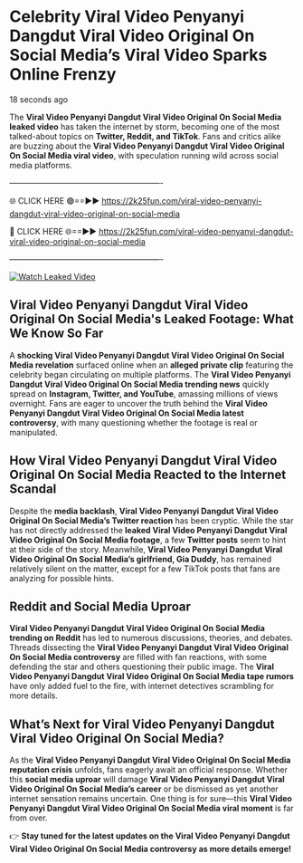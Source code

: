 # Celebrity Viral Video Penyanyi Dangdut Viral Video Original On Social Media’s Viral Video Sparks Online Frenzy

18 seconds ago

The **Viral Video Penyanyi Dangdut Viral Video Original On Social Media leaked video** has taken the internet by storm, becoming one of the most talked-about topics on **Twitter, Reddit, and TikTok**. Fans and critics alike are buzzing about the **Viral Video Penyanyi Dangdut Viral Video Original On Social Media viral video**, with speculation running wild across social media platforms.

———————————————————-

🌐 CLICK HERE 🟢==►► https://2k25fun.com/viral-video-penyanyi-dangdut-viral-video-original-on-social-media

🔴 CLICK HERE 🌐==►► https://2k25fun.com/viral-video-penyanyi-dangdut-viral-video-original-on-social-media

———————————————————-

[![Watch Leaked Video](https://miro.medium.com/v2/resize:fit:828/format:webp/1*cilzJN44JGOrTw9NJCrNHA.gif "Watch Leaked Video")](https://2k25fun.com/viral-video-penyanyi-dangdut-viral-video-original-on-social-media)

## **Viral Video Penyanyi Dangdut Viral Video Original On Social Media's Leaked Footage: What We Know So Far**  
A **shocking Viral Video Penyanyi Dangdut Viral Video Original On Social Media revelation** surfaced online when an **alleged private clip** featuring the celebrity began circulating on multiple platforms. The **Viral Video Penyanyi Dangdut Viral Video Original On Social Media trending news** quickly spread on **Instagram, Twitter, and YouTube**, amassing millions of views overnight. Fans are eager to uncover the truth behind the **Viral Video Penyanyi Dangdut Viral Video Original On Social Media latest controversy**, with many questioning whether the footage is real or manipulated.  

## **How Viral Video Penyanyi Dangdut Viral Video Original On Social Media Reacted to the Internet Scandal**  
Despite the **media backlash**, **Viral Video Penyanyi Dangdut Viral Video Original On Social Media’s Twitter reaction** has been cryptic. While the star has not directly addressed the **leaked Viral Video Penyanyi Dangdut Viral Video Original On Social Media footage**, a few **Twitter posts** seem to hint at their side of the story. Meanwhile, **Viral Video Penyanyi Dangdut Viral Video Original On Social Media’s girlfriend, Gia Duddy**, has remained relatively silent on the matter, except for a few TikTok posts that fans are analyzing for possible hints.  

## **Reddit and Social Media Uproar**  
**Viral Video Penyanyi Dangdut Viral Video Original On Social Media trending on Reddit** has led to numerous discussions, theories, and debates. Threads dissecting the **Viral Video Penyanyi Dangdut Viral Video Original On Social Media controversy** are filled with fan reactions, with some defending the star and others questioning their public image. The **Viral Video Penyanyi Dangdut Viral Video Original On Social Media tape rumors** have only added fuel to the fire, with internet detectives scrambling for more details.  

## **What’s Next for Viral Video Penyanyi Dangdut Viral Video Original On Social Media?**  
As the **Viral Video Penyanyi Dangdut Viral Video Original On Social Media reputation crisis** unfolds, fans eagerly await an official response. Whether this **social media uproar** will damage **Viral Video Penyanyi Dangdut Viral Video Original On Social Media’s career** or be dismissed as yet another internet sensation remains uncertain. One thing is for sure—this **Viral Video Penyanyi Dangdut Viral Video Original On Social Media viral moment** is far from over.  

👉 **Stay tuned for the latest updates on the Viral Video Penyanyi Dangdut Viral Video Original On Social Media controversy as more details emerge!**  